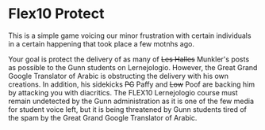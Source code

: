 # Flex10 Protect

This is a simple game voicing our minor frustration with certain individuals in a certain happening that took place a few motnhs ago.

Your goal is protect the delivery of as many of ~~Les Halles~~ Munkler's posts as possible to the Gunn students on Lernejologio. However, the Great Grand Google Translator of Arabic is obstructing the delivery with his own creations. In addition, his sidekicks ~~PG~~ Paffy and ~~Low~~ Poof are backing him by attacking you with diacritics. The FLEX10 Lernejologio course must remain undetected by the Gunn administration as it is one of the few media for student voice left, but it is being threatened by Gunn students tired of the spam by the Great Grand Google Translator of Arabic.
